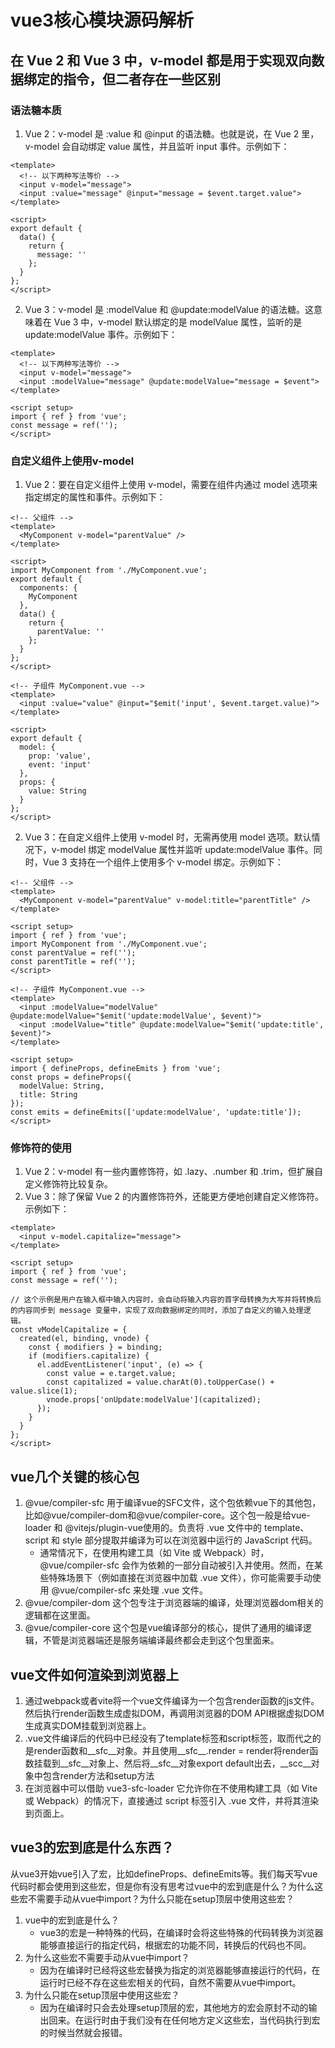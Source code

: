 # vue3核心模块源码解析
## 在 Vue 2 和 Vue 3 中，v-model 都是用于实现双向数据绑定的指令，但二者存在一些区别
### 语法糖本质
1. Vue 2：v-model 是 :value 和 @input 的语法糖。也就是说，在 Vue 2 里，v-model 会自动绑定 value 属性，并且监听 input 事件。示例如下：
```vue
<template>
  <!-- 以下两种写法等价 -->
  <input v-model="message">
  <input :value="message" @input="message = $event.target.value">
</template>

<script>
export default {
  data() {
    return {
      message: ''
    };
  }
};
</script>
```
2. Vue 3：v-model 是 :modelValue 和 @update:modelValue 的语法糖。这意味着在 Vue 3 中，v-model 默认绑定的是 modelValue 属性，监听的是 update:modelValue 事件。示例如下：
```vue
<template>
  <!-- 以下两种写法等价 -->
  <input v-model="message">
  <input :modelValue="message" @update:modelValue="message = $event">
</template>

<script setup>
import { ref } from 'vue';
const message = ref('');
</script>
```
### 自定义组件上使用v-model
1. Vue 2：要在自定义组件上使用 v-model，需要在组件内通过 model 选项来指定绑定的属性和事件。示例如下：
```vue
<!-- 父组件 -->
<template>
  <MyComponent v-model="parentValue" />
</template>

<script>
import MyComponent from './MyComponent.vue';
export default {
  components: {
    MyComponent
  },
  data() {
    return {
      parentValue: ''
    };
  }
};
</script>

<!-- 子组件 MyComponent.vue -->
<template>
  <input :value="value" @input="$emit('input', $event.target.value)">
</template>

<script>
export default {
  model: {
    prop: 'value',
    event: 'input'
  },
  props: {
    value: String
  }
};
</script>
```
2. Vue 3：在自定义组件上使用 v-model 时，无需再使用 model 选项。默认情况下，v-model 绑定 modelValue 属性并监听 update:modelValue 事件。同时，Vue 3 支持在一个组件上使用多个 v-model 绑定。示例如下：
```vue
<!-- 父组件 -->
<template>
  <MyComponent v-model="parentValue" v-model:title="parentTitle" />
</template>

<script setup>
import { ref } from 'vue';
import MyComponent from './MyComponent.vue';
const parentValue = ref('');
const parentTitle = ref('');
</script>

<!-- 子组件 MyComponent.vue -->
<template>
  <input :modelValue="modelValue" @update:modelValue="$emit('update:modelValue', $event)">
  <input :modelValue="title" @update:modelValue="$emit('update:title', $event)">
</template>

<script setup>
import { defineProps, defineEmits } from 'vue';
const props = defineProps({
  modelValue: String,
  title: String
});
const emits = defineEmits(['update:modelValue', 'update:title']);
</script>
```
### 修饰符的使用
1. Vue 2：v-model 有一些内置修饰符，如 .lazy、.number 和 .trim，但扩展自定义修饰符比较复杂。
2. Vue 3：除了保留 Vue 2 的内置修饰符外，还能更方便地创建自定义修饰符。示例如下：
```vue
<template>
  <input v-model.capitalize="message">
</template>

<script setup>
import { ref } from 'vue';
const message = ref('');

// 这个示例是用户在输入框中输入内容时，会自动将输入内容的首字母转换为大写并将转换后的内容同步到 message 变量中，实现了双向数据绑定的同时，添加了自定义的输入处理逻辑。
const vModelCapitalize = {
  created(el, binding, vnode) {
    const { modifiers } = binding;
    if (modifiers.capitalize) {
      el.addEventListener('input', (e) => {
        const value = e.target.value;
        const capitalized = value.charAt(0).toUpperCase() + value.slice(1);
        vnode.props['onUpdate:modelValue'](capitalized);
      });
    }
  }
};
</script>
```

## vue几个关键的核心包
1. @vue/compiler-sfc 用于编译vue的SFC文件，这个包依赖vue下的其他包，比如@vue/compiler-dom和@vue/compiler-core。这个包一般是给vue-loader 和 @vitejs/plugin-vue使用的。负责将 .vue 文件中的 template、script 和 style 部分提取并编译为可以在浏览器中运行的 JavaScript 代码。
    - 通常情况下，在使用构建工具（如 Vite 或 Webpack）时，@vue/compiler-sfc 会作为依赖的一部分自动被引入并使用。然而，在某些特殊场景下（例如直接在浏览器中加载 .vue 文件），你可能需要手动使用 @vue/compiler-sfc 来处理 .vue 文件。
2. @vue/compiler-dom 这个包专注于浏览器端的编译，处理浏览器dom相关的逻辑都在这里面。
3. @vue/compiler-core 这个包是vue编译部分的核心，提供了通用的编译逻辑，不管是浏览器端还是服务端编译最终都会走到这个包里面来。

## vue文件如何渲染到浏览器上
1. 通过webpack或者vite将一个vue文件编译为一个包含render函数的js文件。然后执行render函数生成虚拟DOM，再调用浏览器的DOM API根据虚拟DOM生成真实DOM挂载到浏览器上。
2. .vue文件编译后的代码中已经没有了template标签和script标签，取而代之的是render函数和__sfc__对象。并且使用__sfc__.render  = render将render函数挂载到__sfc__对象上、然后将__sfc__对象export default出去，__scc__对象中包含render方法和setup方法
3. 在浏览器中可以借助 vue3-sfc-loader 它允许你在不使用构建工具（如 Vite 或 Webpack）的情况下，直接通过 script 标签引入 .vue 文件，并将其渲染到页面上。

## vue3的宏到底是什么东西？
从vue3开始vue引入了宏，比如defineProps、defineEmits等。我们每天写vue代码时都会使用到这些宏，但是你有没有思考过vue中的宏到底是什么？为什么这些宏不需要手动从vue中import？为什么只能在setup顶层中使用这些宏？
1. vue中的宏到底是什么？
    - vue3的宏是一种特殊的代码，在编译时会将这些特殊的代码转换为浏览器能够直接运行的指定代码，根据宏的功能不同，转换后的代码也不同。
2. 为什么这些宏不需要手动从vue中import？
    - 因为在编译时已经将这些宏替换为指定的浏览器能够直接运行的代码，在运行时已经不存在这些宏相关的代码，自然不需要从vue中import。
3. 为什么只能在setup顶层中使用这些宏？
    - 因为在编译时只会去处理setup顶层的宏，其他地方的宏会原封不动的输出回来。在运行时由于我们没有在任何地方定义这些宏，当代码执行到宏的时候当然就会报错。